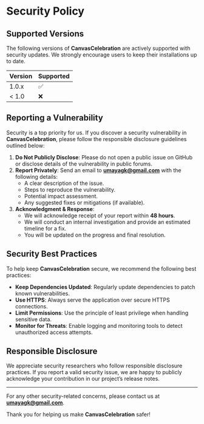 # Security Policy

## Supported Versions

The following versions of **CanvasCelebration** are actively supported with security updates. We strongly encourage users to keep their installations up to date.

| Version | Supported          |
| ------- | ------------------ |
| 1.0.x   | :white_check_mark: |
| < 1.0   | :x:                |

## Reporting a Vulnerability

Security is a top priority for us. If you discover a security vulnerability in **CanvasCelebration**, please follow the responsible disclosure guidelines outlined below:

1. **Do Not Publicly Disclose**: Please do not open a public issue on GitHub or disclose details of the vulnerability in public forums.
2. **Report Privately**: Send an email to **[umayagk@gmail.com](mailto:umayagk@gmail.com)** with the following details:
    - A clear description of the issue.
    - Steps to reproduce the vulnerability.
    - Potential impact assessment.
    - Any suggested fixes or mitigations (if available).
3. **Acknowledgment & Response**:
    - We will acknowledge receipt of your report within **48 hours**.
    - We will conduct an internal investigation and provide an estimated timeline for a fix.
    - You will be updated on the progress and final resolution.

## Security Best Practices

To help keep **CanvasCelebration** secure, we recommend the following best practices:

- **Keep Dependencies Updated**: Regularly update dependencies to patch known vulnerabilities.
- **Use HTTPS**: Always serve the application over secure HTTPS connections.
- **Limit Permissions**: Use the principle of least privilege when handling sensitive data.
- **Monitor for Threats**: Enable logging and monitoring tools to detect unauthorized access attempts.

## Responsible Disclosure

We appreciate security researchers who follow responsible disclosure practices. If you report a valid security issue, we are happy to publicly acknowledge your contribution in our project’s release notes.

---

For any other security-related concerns, please contact us at **[umayagk@gmail.com](mailto:umayagk@gmail.com)**.

Thank you for helping us make **CanvasCelebration** safer!